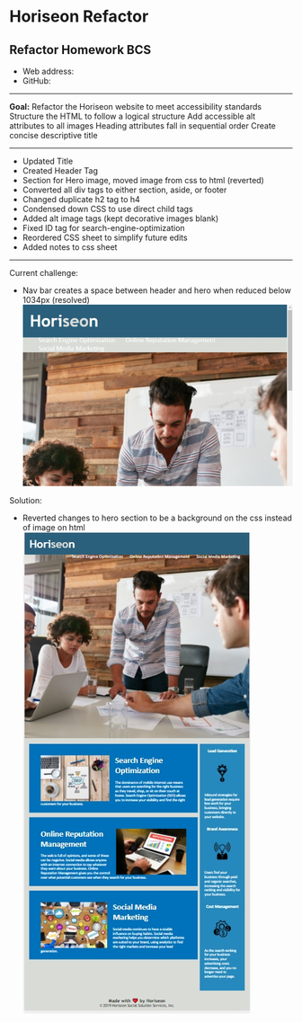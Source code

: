 # Horiseon Refactor
## Refactor Homework BCS
- Web address:
- GitHub:

---

**Goal:**
Refactor the Horiseon website to meet accessibility standards
Structure the HTML to follow a logical structure
Add accessible alt attributes to all images
Heading attributes fall in sequential order
Create concise descriptive title

---

- Updated Title
- Created Header Tag
- Section for Hero image, moved image from css to html (reverted)
- Converted all div tags to either section, aside, or footer
- Changed duplicate h2 tag to h4
- Condensed down CSS to use direct child tags
- Added alt image tags (kept decorative images blank)
- Fixed ID tag for search-engine-optimization
- Reordered CSS sheet to simplify future edits
- Added notes to css sheet

---

Current challenge:
- Nav bar creates a space between header and hero when reduced below 1034px (resolved)
![Nav bar pushing down hero](navbar.jpg)

Solution: 
- Reverted changes to hero section to be a background on the css instead of image on html
![Nav bar flows into background](navbarfix.jpg)